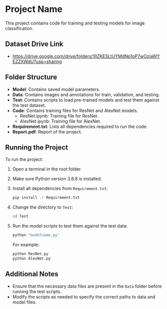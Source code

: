 # Project Name

This project contains code for training and testing models for image classification.

## Dataset Drive Link
- https://drive.google.com/drive/folders/1IIZKESLtUYMdNp1oP7wOziaWYEZZXWdU?usp=sharing

## Folder Structure

- **Model**: Contains saved model parameters.
- **Data**: Contains images and annotations for train, validation, and testing.
- **Test**: Contains scripts to load pre-trained models and test them against the test dataset.
- **Code**: Contains training files for ResNet and AlexNet models.
    - ResNet.ipynb: Training file for ResNet.
    - AlexNet.ipynb: Training file for AlexNet.
- **Requirement.txt**: Lists all dependencies required to run the code.
- **Report.pdf**: Report of the project.

## Running the Project

To run the project:

1. Open a terminal in the root folder.
2. Make sure Python version 3.8.8 is installed.
3. Install all dependencies from `Requirement.txt`:

    ```bash
    pip install -r Requirement.txt
    ```

4. Change the directory to `Test`:

    ```bash
    cd Test
    ```

5. Run the model scripts to test them against the test data:

    ```bash
    python "modelname.py"
    ```

    For example:

    ```bash
    python ResNet.py
    python AlexNet.py
    ```

## Additional Notes

- Ensure that the necessary data files are present in the `Data` folder before running the test scripts.
- Modify the scripts as needed to specify the correct paths to data and model files.
